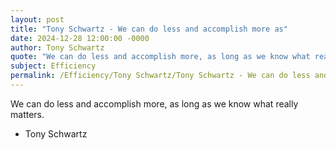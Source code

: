 ```yaml
---
layout: post
title: "Tony Schwartz - We can do less and accomplish more as"
date: 2024-12-28 12:00:00 -0000
author: Tony Schwartz
quote: "We can do less and accomplish more, as long as we know what really matters."
subject: Efficiency
permalink: /Efficiency/Tony Schwartz/Tony Schwartz - We can do less and accomplish more as
---
```


We can do less and accomplish more, as long as we know what really matters.

- Tony Schwartz
